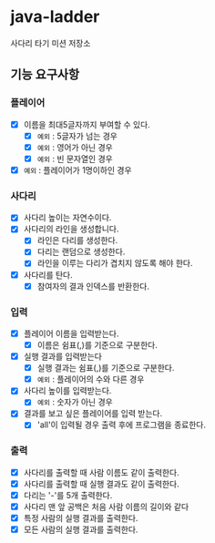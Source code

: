 # java-ladder

사다리 타기 미션 저장소

## 기능 요구사항

### 플레이어
- [x] 이름을 최대5글자까지 부여할 수 있다.
  - [x] ``예외`` : 5글자가 넘는 경우
  - [x] ``예외`` : 영어가 아닌 경우
  - [x] ``예외`` : 빈 문자열인 경우
- [x] ``예외`` : 플레이어가 1명이하인 경우

### 사다리
- [x] 사다리 높이는 자연수이다.
- [x] 사다리의 라인을 생성합니다.
  - [x] 라인은 다리를 생성한다.
  - [x] 다리는 랜덤으로 생성한다.
  - [x] 라인을 이루는 다리가 겹치지 않도록 해야 한다.
- [x] 사다리를 탄다.
  - [x] 참여자의 결과 인덱스를 반환한다.

### 입력
- [x] 플레이어 이름을 입력받는다.
  - [x] 이름은 쉼표(,)를 기준으로 구분한다.
- [x] 실행 결과를 입력받는다
  - [x] 실행 결과는 쉼표(,)를 기준으로 구분한다.
  - [x] ``예외`` : 플레이어의 수와 다른 경우
- [x] 사다리 높이를 입력받는다.
  - [x] ``예외`` : 숫자가 아닌 경우
- [x] 결과를 보고 싶은 플레이어를 입력 받는다.
  - [x] 'all'이 입력될 경우 출력 후에 프로그램을 종료한다.

### 출력
- [x] 사다리를 출력할 때 사람 이름도 같이 출력한다.
- [x] 사다리를 출력할 때 실행 결과도 같이 출력한다.
- [x] 다리는 '-'를 5개 출력한다.
- [x] 사다리 맨 앞 공백은 처음 사람 이름의 길이와 같다
- [x] 특정 사람의 실행 결과를 출력한다.
- [x] 모든 사람의 실행 결과를 출력한다.
